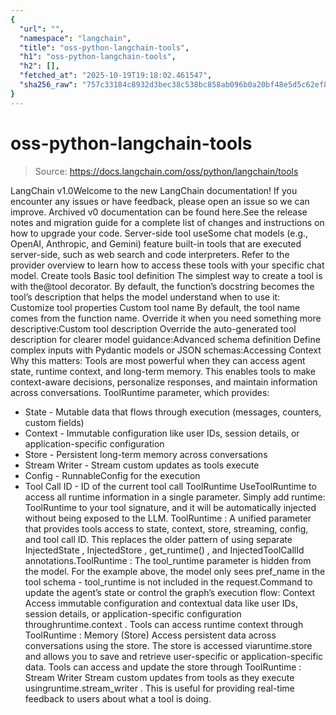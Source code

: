 ```yaml
---
{
  "url": "",
  "namespace": "langchain",
  "title": "oss-python-langchain-tools",
  "h1": "oss-python-langchain-tools",
  "h2": [],
  "fetched_at": "2025-10-19T19:18:02.461547",
  "sha256_raw": "757c33184c8932d3bec38c538bc858ab096b0a20bf48e5d5c62ef8dd5b4dd5ef"
}
---
```


# oss-python-langchain-tools

> Source: https://docs.langchain.com/oss/python/langchain/tools

LangChain v1.0Welcome to the new LangChain documentation! If you encounter any issues or have feedback, please open an issue so we can improve. Archived v0 documentation can be found here.See the release notes and migration guide for a complete list of changes and instructions on how to upgrade your code.
Server-side tool useSome chat models (e.g., OpenAI, Anthropic, and Gemini) feature built-in tools that are executed server-side, such as web search and code interpreters. Refer to the provider overview to learn how to access these tools with your specific chat model.
Create tools
Basic tool definition
The simplest way to create a tool is with the@tool
decorator. By default, the function’s docstring becomes the tool’s description that helps the model understand when to use it:
Customize tool properties
Custom tool name
By default, the tool name comes from the function name. Override it when you need something more descriptive:Custom tool description
Override the auto-generated tool description for clearer model guidance:Advanced schema definition
Define complex inputs with Pydantic models or JSON schemas:Accessing Context
Why this matters: Tools are most powerful when they can access agent state, runtime context, and long-term memory. This enables tools to make context-aware decisions, personalize responses, and maintain information across conversations.
ToolRuntime
parameter, which provides:
- State - Mutable data that flows through execution (messages, counters, custom fields)
- Context - Immutable configuration like user IDs, session details, or application-specific configuration
- Store - Persistent long-term memory across conversations
- Stream Writer - Stream custom updates as tools execute
- Config - RunnableConfig for the execution
- Tool Call ID - ID of the current tool call
ToolRuntime
UseToolRuntime
to access all runtime information in a single parameter. Simply add runtime: ToolRuntime
to your tool signature, and it will be automatically injected without being exposed to the LLM.
ToolRuntime
: A unified parameter that provides tools access to state, context, store, streaming, config, and tool call ID. This replaces the older pattern of using separate InjectedState
, InjectedStore
, get_runtime()
, and InjectedToolCallId
annotations.ToolRuntime
:
The
tool_runtime
parameter is hidden from the model. For the example above, the model only sees pref_name
in the tool schema - tool_runtime
is not included in the request.Command
to update the agent’s state or control the graph’s execution flow:
Context
Access immutable configuration and contextual data like user IDs, session details, or application-specific configuration throughruntime.context
.
Tools can access runtime context through ToolRuntime
:
Memory (Store)
Access persistent data across conversations using the store. The store is accessed viaruntime.store
and allows you to save and retrieve user-specific or application-specific data.
Tools can access and update the store through ToolRuntime
:
Stream Writer
Stream custom updates from tools as they execute usingruntime.stream_writer
. This is useful for providing real-time feedback to users about what a tool is doing.